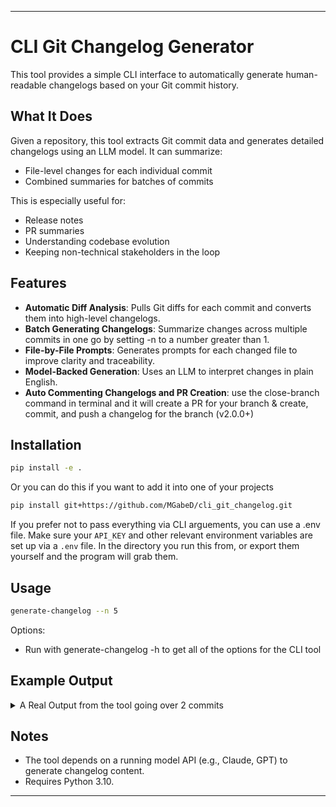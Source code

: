 
---

#  CLI Git Changelog Generator

This tool provides a simple CLI interface to automatically generate human-readable changelogs based on your Git commit history.

##  What It Does

Given a repository, this tool extracts Git commit data and generates detailed changelogs using an LLM model. It can summarize:

-  File-level changes for each individual commit
-  Combined summaries for batches of commits

This is especially useful for:
- Release notes
- PR summaries
- Understanding codebase evolution
- Keeping non-technical stakeholders in the loop

##  Features

- **Automatic Diff Analysis**: Pulls Git diffs for each commit and converts them into high-level changelogs.
- **Batch Generating Changelogs**: Summarize changes across multiple commits in one go by setting -n to a number greater than 1.
- **File-by-File Prompts**: Generates prompts for each changed file to improve clarity and traceability.
- **Model-Backed Generation**: Uses an LLM to interpret changes in plain English.
- **Auto Commenting Changelogs and PR Creation**: use the close-branch command in terminal and it will create a PR for your branch & create, commit, and push a changelog for the branch (v2.0.0+)

##  Installation

```bash
pip install -e .
```
Or you can do this if you want to add it into one of your projects

```bash
pip install git+https://github.com/MGabeD/cli_git_changelog.git
```

If you prefer not to pass everything via CLI arguements, you can use a .env file. Make sure your `API_KEY` and other relevant environment variables are set up via a `.env` file. In the directory you run this from, or export them yourself and the program will grab them. 

##  Usage

```bash
generate-changelog --n 5
```

Options:
- Run with generate-changelog -h to get all of the options for the CLI tool

##  Example Output

<details>
  <summary>A Real Output from the tool going over 2 commits</summary>

  # Candidate Filtering System Update

This release introduces significant improvements to our candidate filtering system, enhancing data type handling and comparison capabilities.

### Major Improvements
- Added support for boolean string comparisons ("true"/"false")
- Implemented datetime ISO format string handling
- Enhanced numeric comparison with automatic float conversion
- Added result inversion capability for all filter types

### Technical Details
- **Boolean Handling**: New boolean parsing system that handles both string ("true"/"false") and native boolean values
- **DateTime Support**: Added ISO format datetime string support with comparison operators (eq, gt, lt)
- **Numeric Processing**: Improved numeric comparison with automatic type conversion and validation
- **Filter Inversion**: New `invert` parameter allowing for inverse filtering across all filter types

### Documentation
- Added comprehensive code examples for each filter type
- Updated function documentation with type specifications
- Included error handling recommendations
- Added testing guidelines for all new features

### Error Handling
- Enhanced type validation for filter inputs
- Added operator validation system
- Improved error messaging for invalid inputs

This update significantly improves the flexibility and reliability of the candidate filtering system while maintaining strict type safety and validation.

</details>

##  Notes

- The tool depends on a running model API (e.g., Claude, GPT) to generate changelog content.
- Requires Python 3.10.

---